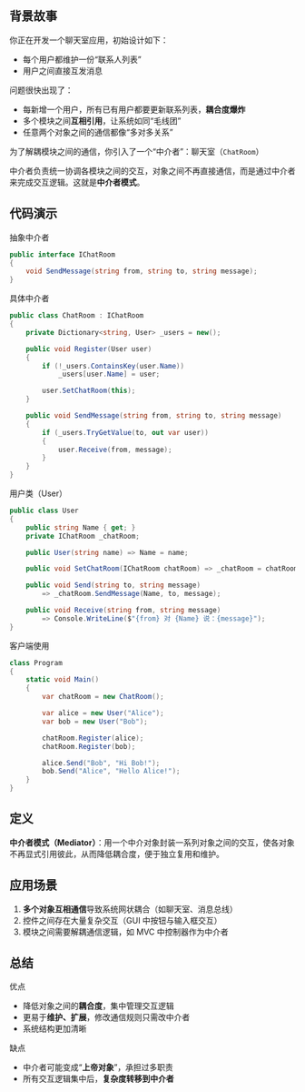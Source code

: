 ## 背景故事

你正在开发一个聊天室应用，初始设计如下：

- 每个用户都维护一份“联系人列表”
- 用户之间直接互发消息

问题很快出现了：

- 每新增一个用户，所有已有用户都要更新联系列表，**耦合度爆炸**
- 多个模块之间**互相引用**，让系统如同“毛线团”
- 任意两个对象之间的通信都像“多对多关系”

为了解耦模块之间的通信，你引入了一个“中介者”：聊天室（`ChatRoom`）

中介者负责统一协调各模块之间的交互，对象之间不再直接通信，而是通过中介者来完成交互逻辑。这就是**中介者模式**。

## 代码演示

抽象中介者

```cs
public interface IChatRoom
{
    void SendMessage(string from, string to, string message);
}
```

具体中介者

```cs
public class ChatRoom : IChatRoom
{
    private Dictionary<string, User> _users = new();

    public void Register(User user)
    {
        if (!_users.ContainsKey(user.Name))
            _users[user.Name] = user;

        user.SetChatRoom(this);
    }

    public void SendMessage(string from, string to, string message)
    {
        if (_users.TryGetValue(to, out var user))
        {
            user.Receive(from, message);
        }
    }
}
```

用户类（User）

```cs
public class User
{
    public string Name { get; }
    private IChatRoom _chatRoom;

    public User(string name) => Name = name;

    public void SetChatRoom(IChatRoom chatRoom) => _chatRoom = chatRoom;

    public void Send(string to, string message)
        => _chatRoom.SendMessage(Name, to, message);

    public void Receive(string from, string message)
        => Console.WriteLine($"{from} 对 {Name} 说：{message}");
}
```

客户端使用

```cs
class Program
{
    static void Main()
    {
        var chatRoom = new ChatRoom();

        var alice = new User("Alice");
        var bob = new User("Bob");

        chatRoom.Register(alice);
        chatRoom.Register(bob);

        alice.Send("Bob", "Hi Bob!");
        bob.Send("Alice", "Hello Alice!");
    }
}
```

## 定义

**中介者模式（Mediator）**：用一个中介对象封装一系列对象之间的交互，使各对象不再显式引用彼此，从而降低耦合度，便于独立复用和维护。

<import filepath="./UML/17.puml" />

## 应用场景

1. **多个对象互相通信**导致系统网状耦合（如聊天室、消息总线）
2. 控件之间存在大量复杂交互（GUI 中按钮与输入框交互）
3. 模块之间需要解耦通信逻辑，如 MVC 中控制器作为中介者

## 总结

优点

- 降低对象之间的**耦合度**，集中管理交互逻辑
- 更易于**维护、扩展**，修改通信规则只需改中介者
- 系统结构更加清晰

缺点

- 中介者可能变成“**上帝对象**”，承担过多职责
- 所有交互逻辑集中后，**复杂度转移到中介者**